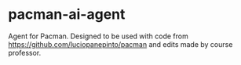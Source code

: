 # pacman-ai-agent
Agent for Pacman. Designed to be used with code from https://github.com/luciopanepinto/pacman and edits made by course professor.
